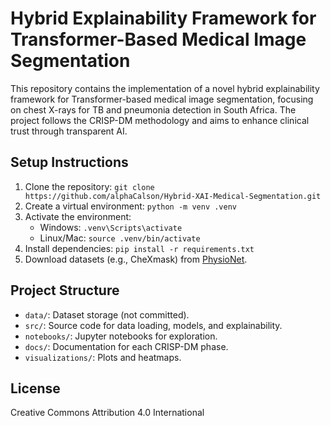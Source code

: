 # Hybrid Explainability Framework for Transformer-Based Medical Image Segmentation

This repository contains the implementation of a novel hybrid explainability framework for Transformer-based medical image segmentation, focusing on chest X-rays for TB and pneumonia detection in South Africa. The project follows the CRISP-DM methodology and aims to enhance clinical trust through transparent AI.

## Setup Instructions
1. Clone the repository: `git clone https://github.com/alphaCalson/Hybrid-XAI-Medical-Segmentation.git`
2. Create a virtual environment: `python -m venv .venv`
3. Activate the environment:
   - Windows: `.venv\Scripts\activate`
   - Linux/Mac: `source .venv/bin/activate`
4. Install dependencies: `pip install -r requirements.txt`
5. Download datasets (e.g., CheXmask) from [PhysioNet](https://physionet.org/content/chexmask-cxr-segmentation-data/1.0.0/).

## Project Structure
- `data/`: Dataset storage (not committed).
- `src/`: Source code for data loading, models, and explainability.
- `notebooks/`: Jupyter notebooks for exploration.
- `docs/`: Documentation for each CRISP-DM phase.
- `visualizations/`: Plots and heatmaps.

## License
Creative Commons Attribution 4.0 International